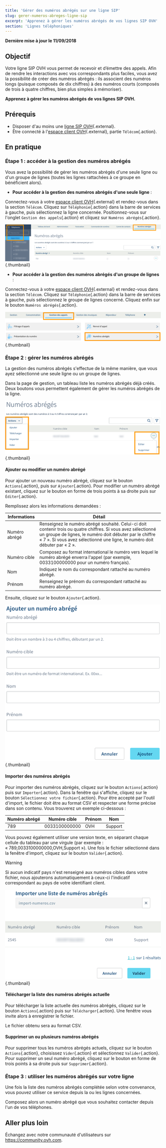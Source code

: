 ```yaml
---
title: 'Gérer des numéros abrégés sur une ligne SIP'
slug: gerer-numeros-abreges-ligne-sip
excerpt: 'Apprenez à gérer les numéros abrégés de vos lignes SIP OVH'
section: 'Lignes téléphoniques'
---
```


**Dernière mise à jour le 11/09/2018**

## Objectif

Votre ligne SIP OVH vous permet de recevoir et d’émettre des appels. Afin de rendre les interactions avec vos correspondants plus faciles, vous avez la possibilité de créer des numéros abrégés : ils associent des numéros longs (puisque composés de dix chiffres) à des numéros courts (composés de trois à quatre chiffres, bien plus simples à mémoriser).

**Apprenez à gérer les numéros abrégés de vos lignes SIP OVH.**

## Prérequis

- Disposer d'au moins une [ligne SIP OVH](https://www.ovhtelecom.fr/telephonie/voip/){.external}.
- Être connecté à l'[espace client OVH](https://www.ovhtelecom.fr/manager/auth/?action=gotomanager){.external}, partie `Télécom`{.action}.

## En pratique

### Étape 1 : accéder à la gestion des numéros abrégés

Vous avez la possibilité de gérer les numéros abrégés d'une seule ligne ou d'un groupe de lignes (toutes les lignes rattachées à ce groupe en bénéficient alors).

- **Pour accéder à la gestion des numéros abrégés d'une seule ligne** :

Connectez-vous à votre [espace client OVH](https://www.ovhtelecom.fr/manager/auth/?action=gotomanager){.external} et rendez-vous dans la section `Télécom`. Cliquez sur `Téléphonie`{.action} dans la barre de services à gauche, puis sélectionnez la ligne concernée. Positionnez-vous sur l'onglet `Gestion des appels`{.action} et cliquez sur `Numéros abrégés`{.action}.
 
![configurationnumerosabreges](images/configurer-numeros-abreges-step1.png){.thumbnail}

- **Pour accéder à la gestion des numéros abrégés d'un groupe de lignes** :

Connectez-vous à votre [espace client OVH](https://www.ovhtelecom.fr/manager/auth/?action=gotomanager){.external} et rendez-vous dans la section `Télécom`. Cliquez sur `Téléphonie`{.action} dans la barre de services à gauche, puis sélectionnez le groupe de lignes concerné. Cliquez enfin sur le bouton `Numéros abrégés`{.action}.
 
![configurationnumerosabreges](images/configurer-numeros-abreges-step2.png){.thumbnail}

### Étape 2 : gérer les numéros abrégés

La gestion des numéros abrégés s'effectue de la même manière, que vous ayez sélectionné une seule ligne ou un groupe de lignes.

Dans la page de gestion, un tableau liste les numéros abrégés déjà créés. Deux boutons vous permettent également de gérer les numéros abrégés de la ligne.

![configurationnumerosabreges](images/configurer-numeros-abreges-step3.png){.thumbnail}

#### Ajouter ou modifier un numéro abrégé

Pour ajouter un nouveau numéro abrégé, cliquez sur le bouton `Actions`{.action}, puis sur `Ajouter`{.action}. Pour modifier un numéro abrégé existant, cliquez sur le bouton en forme de trois points à sa droite puis sur `Éditer`{.action}.

Remplissez alors les informations demandées :

|Informations|Détail|
|---|---|
|Numéro abrégé|Renseignez le numéro abrégé souhaité. Celui-ci doit contenir trois ou quatre chiffres. Si vous avez sélectionné un groupe de lignes, le numéro doit débuter par le chiffre « 7 ». Si vous avez sélectionné une ligne, le numéro doit débuter par « 2 ».|
|Numéro cible|Composez au format international le numéro vers lequel le numéro abrégé enverra l'appel (par exemple, 0033100000000 pour un numéro français).|
|Nom|Indiquez le nom du correspondant rattaché au numéro abrégé.|
|Prénom|Renseignez le prénom du correspondant rattaché au numéro abrégé.|

Ensuite, cliquez sur le bouton `Ajouter`{.action}.

![configurationnumerosabreges](images/configurer-numeros-abreges-step4.png){.thumbnail}

#### Importer des numéros abrégés

Pour importer des numéros abrégés, cliquez sur le bouton `Actions`{.action} puis sur `Importer`{.action}. Dans la fenêtre qui s'affiche, cliquez sur le bouton `Sélectionnez votre fichier`{.action}. Pour être accepté par l'outil d'import, le fichier doit être au format CSV et respecter une forme précise dans son contenu. Vous trouverez un exemple ci-dessous :

|Numéro abrégé|Numéro cible|Prénom|Nom|
|---|---|---|---|
|789|0033100000000|OVH|Support|

Vous pouvez également utiliser une version texte, en séparant chaque cellule du tableau par une virgule (par exemple : « 789,0033100000000,OVH,Support »). Une fois le fichier sélectionné dans la fenêtre d'import, cliquez sur le bouton `Valider`{.action}.

> [!warning]
>
> Si aucun indicatif pays n'est renseigné aux numéros cibles dans votre fichier, nous ajouterons automatiquement à ceux-ci l'indicatif correspondant au pays de votre identifiant client. 
>

![configurationnumerosabreges](images/configurer-numeros-abreges-step5.png){.thumbnail}

#### Télécharger la liste des numéros abrégés actuelle

Pour télécharger la liste actuelle des numéros abrégés, cliquez sur le bouton `Actions`{.action} puis sur `Télécharger`{.action}. Une fenêtre vous invite alors à enregistrer le fichier.

Le fichier obtenu sera au format CSV.

#### Supprimer un ou plusieurs numéros abrégés

Pour supprimer tous les numéros abrégés actuels, cliquez sur le bouton `Actions`{.action}, choisissez `Vider`{.action} et sélectionnez `Valider`{.action}. Pour supprimer un seul numéro abrégé, cliquez sur le bouton en forme de trois points à sa droite puis sur `Supprimer`{.action}.

### Étape 3 : utiliser les numéros abrégés sur votre ligne

Une fois la liste des numéros abrégés complétée selon votre convenance, vous pouvez utiliser ce service depuis la ou les lignes concernées. 

Composez alors un numéro abrégé que vous souhaitez contacter depuis l'un de vos téléphones.

## Aller plus loin

Échangez avec notre communauté d'utilisateurs sur <https://community.ovh.com>.